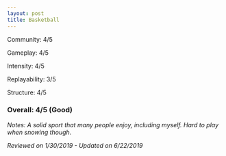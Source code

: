 ```yaml
---
layout: post
title: Basketball
---
```


Community: 4/5

Gameplay: 4/5

Intensity: 4/5

Replayability: 3/5

Structure: 4/5

### Overall: 4/5 (Good)

*Notes: A solid sport that many people enjoy, including myself. Hard to play when snowing though.*

*Reviewed on 1/30/2019 - Updated on 6/22/2019*
